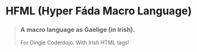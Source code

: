 HFML (Hyper Fáda Macro Language)
====

> ### A macro language as Gaelige (in Irish).
> For Dingle Coderdojo.
> With Irish HTML tags!



